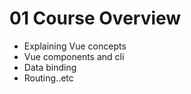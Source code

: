 # 01 Course Overview

- Explaining Vue concepts
- Vue components and cli
- Data binding
- Routing..etc
